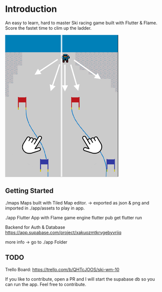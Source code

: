 # Introduction

An easy to learn, hard to master Ski racing game built with Flutter & Flame.
Score the fastet time to clim up the ladder.

![Tutorial Image](app/assets/images/tutorial.png)

## Getting Started
./maps
Maps built with Tiled Map editor. 
-> exported as json & png and imported in ./app/assets to play in app.

./app
Flutter App with Flame game engine
flutter pub get
flutter run

Backend for Auth & Database
https://app.supabase.com/project/xakuozmtkrvgebyvriiq

more info -> go to ./app Folder

## TODO
Trello Board: https://trello.com/b/QHTcJOOS/ski-wm-10

If you like to contribute, open a PR and I will start the supabase db so you can run the app.
Feel free to contribute.
